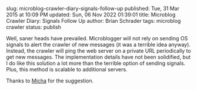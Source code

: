 slug: microblog-crawler-diary-signals-follow-up
published: Tue, 31 Mar 2015 at 10:09 PM
updated: Sun, 06 Nov 2022 01:39:01 
title: Microblog Crawler Diary: Signals Follow Up
author: Brian Schrader
tags: microblog crawler
status: publish

Well, saner heads have prevailed. Microblogger will not rely on sending OS signals to alert the crawler of new messages (it was a terrible idea anyway). Instead, the crawler will ping the web server on a private URL periodically to get new messages. The implementation details have not been solidified, but I do like this solution a lot more than the terrible option of sending signals. Plus, this method is scalable to additional servers. 

Thanks to [Micha][1] for the suggestion.

[1]: https://twitter.com/macromicah